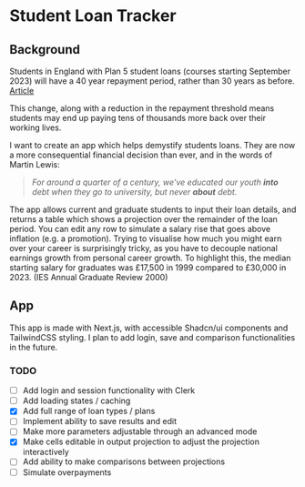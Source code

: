# Student Loan Tracker

## Background

Students in England with Plan 5 student loans (courses starting September 2023) will have a 40 year repayment period, rather than 30 years as before. [Article](https://www.theguardian.com/money/2022/feb/24/students-in-england-to-pay-back-loans-over-40-years-instead-of-30)

This change, along with a reduction in the repayment threshold means students may end up paying tens of thousands more back over their working lives.

I want to create an app which helps demystify students loans. They are now a more consequential financial decision than ever, and in the words of Martin Lewis:

> _For around a quarter of a century, we've educated our youth **into** debt when they go to university, but never **about** debt._

The app allows current and graduate students to input their loan details, and returns a table which shows a projection over the remainder of the loan period.
You can edit any row to simulate a salary rise that goes above inflation (e.g. a promotion). Trying to visualise how much you might earn over your career is surprisingly tricky, as you have to decouple national earnings growth from personal career growth.
To highlight this, the median starting salary for graduates was £17,500 in 1999 compared to £30,000 in 2023. (IES Annual Graduate Review 2000)

## App

This app is made with Next.js, with accessible Shadcn/ui components and TailwindCSS styling. I plan to add login, save and comparison functionalities in the future.

### TODO

- [ ] Add login and session functionality with Clerk
- [ ] Add loading states / caching
- [x] Add full range of loan types / plans
- [ ] Implement ability to save results and edit
- [ ] Make more parameters adjustable through an advanced mode
- [x] Make cells editable in output projection to adjust the projection interactively
- [ ] Add ability to make comparisons between projections
- [ ] Simulate overpayments
